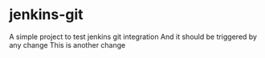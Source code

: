 # jenkins-git
A simple project to test jenkins git integration
And it should be triggered by any change
This is another change
